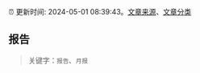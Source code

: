 :alarm_clock: 更新时间: 2024-05-01 08:39:43。[文章来源](/README.md)、[文章分类](/TAGS.md)

## 报告


> 关键字：`报告`、`月报`



